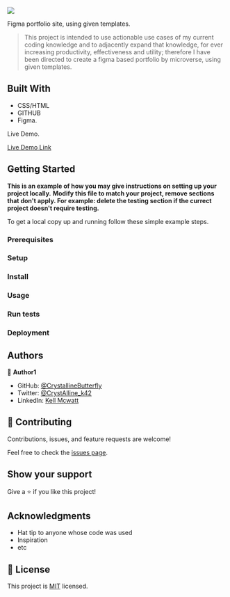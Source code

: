 ![](https://img.shields.io/badge/Microverse-blueviolet)

Figma portfolio site, using given templates. 

> This project is intended to use actionable use cases of my current coding knowledge and to adjacently expand that knowledge, for ever increasing productivity, effectiveness and utility; therefore I have been directed to create a figma based portfolio by microverse, using given templates.  


## Built With

- CSS/HTML 
- GITHUB
- Figma.


Live Demo.

[Live Demo Link](https://livedemo.com)


## Getting Started

**This is an example of how you may give instructions on setting up your project locally.**
**Modify this file to match your project, remove sections that don't apply. For example: delete the testing section if the currect project doesn't require testing.**


To get a local copy up and running follow these simple example steps.

### Prerequisites

### Setup

### Install

### Usage

### Run tests

### Deployment



## Authors

👤 **Author1**

- GitHub: [@CrystallineButterfly](https://github.com/CrystallineButterfly)
- Twitter: [@CrystAlline_k42](https://twitter.com/CrystAlline_K42)
- LinkedIn: [Kell Mcwatt](https://www.linkedin.com/in/kell-mcwatt-6357ab234/)



## 🤝 Contributing

Contributions, issues, and feature requests are welcome!

Feel free to check the [issues page](../../issues/).

## Show your support

Give a ⭐️ if you like this project!

## Acknowledgments

- Hat tip to anyone whose code was used
- Inspiration
- etc

## 📝 License

This project is [MIT](./MIT.md) licensed.
